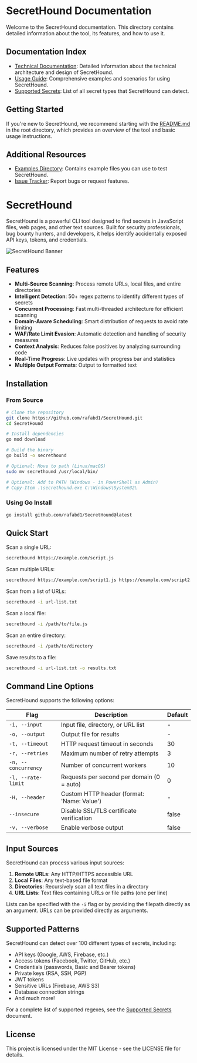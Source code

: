 # SecretHound Documentation

Welcome to the SecretHound documentation. This directory contains detailed information about the tool, its features, and how to use it.

## Documentation Index

- [Technical Documentation](TECHNICAL.md): Detailed information about the technical architecture and design of SecretHound.
- [Usage Guide](USAGE.md): Comprehensive examples and scenarios for using SecretHound.
- [Supported Secrets](SUPPORTED_SECRETS.md): List of all secret types that SecretHound can detect.

## Getting Started

If you're new to SecretHound, we recommend starting with the [README.md](../README.md) in the root directory, which provides an overview of the tool and basic usage instructions.

## Additional Resources

- [Examples Directory](../examples/): Contains example files you can use to test SecretHound.
- [Issue Tracker](https://github.com/rafabd1/SecretHound/issues): Report bugs or request features.

# SecretHound

SecretHound is a powerful CLI tool designed to find secrets in JavaScript files, web pages, and other text sources. Built for security professionals, bug bounty hunters, and developers, it helps identify accidentally exposed API keys, tokens, and credentials.

![SecretHound Banner](https://raw.githubusercontent.com/rafabd1/SecretHound/main/docs/banner.png)

## Features

- **Multi-Source Scanning**: Process remote URLs, local files, and entire directories
- **Intelligent Detection**: 50+ regex patterns to identify different types of secrets
- **Concurrent Processing**: Fast multi-threaded architecture for efficient scanning
- **Domain-Aware Scheduling**: Smart distribution of requests to avoid rate limiting
- **WAF/Rate Limit Evasion**: Automatic detection and handling of security measures
- **Context Analysis**: Reduces false positives by analyzing surrounding code
- **Real-Time Progress**: Live updates with progress bar and statistics
- **Multiple Output Formats**: Output to formatted text

## Installation

### From Source

```bash
# Clone the repository
git clone https://github.com/rafabd1/SecretHound.git
cd SecretHound

# Install dependencies
go mod download

# Build the binary
go build -o secrethound

# Optional: Move to path (Linux/macOS)
sudo mv secrethound /usr/local/bin/

# Optional: Add to PATH (Windows - in PowerShell as Admin)
# Copy-Item .\secrethound.exe C:\Windows\System32\
```

### Using Go Install

```bash
go install github.com/rafabd1/SecretHound@latest
```

## Quick Start

Scan a single URL:

```bash
secrethound https://example.com/script.js
```

Scan multiple URLs:

```bash
secrethound https://example.com/script1.js https://example.com/script2.js
```

Scan from a list of URLs:

```bash
secrethound -i url-list.txt
```

Scan a local file:

```bash
secrethound -i /path/to/file.js
```

Scan an entire directory:

```bash
secrethound -i /path/to/directory
```

Save results to a file:

```bash
secrethound -i url-list.txt -o results.txt
```

## Command Line Options

SecretHound supports the following options:

| Flag | Description | Default |
|------|-------------|---------|
| `-i, --input` | Input file, directory, or URL list | - |
| `-o, --output` | Output file for results | - |
| `-t, --timeout` | HTTP request timeout in seconds | 30 |
| `-r, --retries` | Maximum number of retry attempts | 3 |
| `-n, --concurrency` | Number of concurrent workers | 10 |
| `-l, --rate-limit` | Requests per second per domain (0 = auto) | 0 |
| `-H, --header` | Custom HTTP header (format: 'Name: Value') | - |
| `--insecure` | Disable SSL/TLS certificate verification | false |
| `-v, --verbose` | Enable verbose output | false |

## Input Sources

SecretHound can process various input sources:

1. **Remote URLs**: Any HTTP/HTTPS accessible URL
2. **Local Files**: Any text-based file format
3. **Directories**: Recursively scan all text files in a directory
4. **URL Lists**: Text files containing URLs or file paths (one per line)

Lists can be specified with the `-i` flag or by providing the filepath directly as an argument. URLs can be provided directly as arguments.

## Supported Patterns

SecretHound can detect over 100 different types of secrets, including:

- API keys (Google, AWS, Firebase, etc.)
- Access tokens (Facebook, Twitter, GitHub, etc.)
- Credentials (passwords, Basic and Bearer tokens)
- Private keys (RSA, SSH, PGP)
- JWT tokens
- Sensitive URLs (Firebase, AWS S3)
- Database connection strings
- And much more!

For a complete list of supported regexes, see the [Supported Secrets](SUPPORTED_SECRETS.md) document.

## License

This project is licensed under the MIT License - see the LICENSE file for details.
